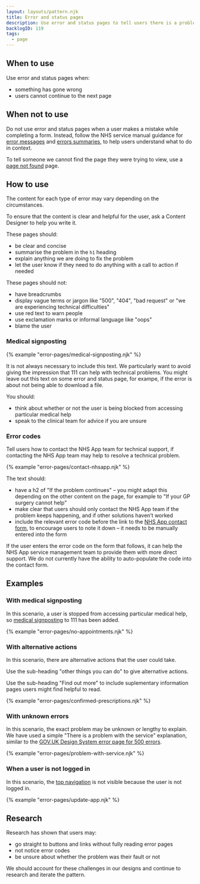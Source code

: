 ```yaml
---
layout: layouts/pattern.njk
title: Error and status pages
description: Use error and status pages to tell users there is a problem. Explain what has happened and what they can do next.
backlogID: 119
tags:
  - page
---
```


## When to use

Use error and status pages when:

- something has gone wrong
- users cannot continue to the next page

## When not to use

Do not use error and status pages when a user makes a mistake while completing a form. Instead, follow the NHS service manual guidance for [error messages](https://service-manual.nhs.uk/design-system/components/error-message) and [errors summaries](https://service-manual.nhs.uk/design-system/components/error-summary), to help users understand what to do in context.

To tell someone we cannot find the page they were trying to view, use a [page not found](/patterns/page-not-found) page.

## How to use

The content for each type of error may vary depending on the circumstances.

To ensure that the content is clear and helpful for the user, ask a Content Designer to help you write it.

These pages should:

- be clear and concise
- summarise the problem in the <code>h1</code> heading
- explain anything we are doing to fix the problem
- let the user know if they need to do anything with a call to action if needed

These pages should not:

- have breadcrumbs
- display vague terms or jargon like "500", "404", "bad request" or "we are experiencing technical difficulties"
- use red text to warn people
- use exclamation marks or informal language like "oops"
- blame the user

### Medical signposting

{% example "error-pages/medical-signposting.njk" %}

It is not always necessary to include this text. We particularly want to avoid giving the impression that 111 can help with technical problems. You might leave out this text on some error and status page, for exampe, if the error is about not being able to download a file.

You should:

- think about whether or not the user is being blocked from accessing particular medical help
- speak to the clinical team for advice if you are unsure

### Error codes

Tell users how to contact the NHS App team for technical support, if contacting the NHS App team may help to resolve a technical problem.

{% example "error-pages/contact-nhsapp.njk" %}

The text should:

- have a h2 of "If the problem continues" – you might adapt this depending on the other content on the page, for example to "If your GP surgery cannot help"
- make clear that users should only contact the NHS App team if the problem keeps happening, and if other solutions haven’t worked
- include the relevant error code before the link to the [NHS App contact form](https://www.nhs.uk/contact-us/nhs-app-contact-us/), to encourage users to note it down – it needs to be manually entered into the form

If the user enters the error code on the form that follows, it can help the NHS App service management team to provide them with more direct support. We do not currently have the ability to auto-populate the code into the contact form.

## Examples

### With medical signposting

In this scenario, a user is stopped from accessing particular medical help, so [medical signposting](#medical-signposting) to 111 has been added.

{% example "error-pages/no-appointments.njk" %}

### With alternative actions

In this scenario, there are alternative actions that the user could take.

Use the sub-heading "other things you can do" to give alternative actions.

Use the sub-heading "Find out more" to include suplementary information pages users might find helpful to read.

{% example "error-pages/confirmed-prescriptions.njk" %}

### With unknown errors

In this scenario, the exact problem may be unknown or lengthy to explain. We have used a simple "There is a problem with the service" explanation, similar to the [GOV.UK Design System error page for 500 errors](https://design-system.service.gov.uk/patterns/problem-with-the-service-pages/).

{% example "error-pages/problem-with-service.njk" %}

### When a user is not logged in

In this scenario, the [top navigation](/components/top-navigation) is not visible because the user is not logged in.

{% example "error-pages/update-app.njk" %}

## Research

Research has shown that users may:

- go straight to buttons and links without fully reading error pages
- not notice error codes
- be unsure about whether the problem was their fault or not

We should account for these challenges in our designs and continue to research and iterate the pattern.
